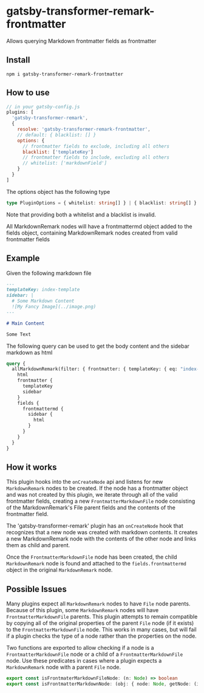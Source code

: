 # gatsby-transformer-remark-frontmatter

Allows querying Markdown frontmatter fields as frontmatter

## Install

`npm i gatsby-transformer-remark-frontmatter`

## How to use

```javascript
// in your gatsby-config.js
plugins: [
  'gatsby-transformer-remark',
  {
    resolve: 'gatsby-transformer-remark-frontmatter',
    // default: { blacklist: [] }
    options: {
      // frontmatter fields to exclude, including all others
      blacklist: ['templateKey']
      // frontmatter fields to include, excluding all others
      // whitelist: ['markdownField']
    }
  }
]
```

The options object has the following type

```typescript
type PluginOptions = { whitelist: string[] } | { blacklist: string[] } | undefined
```

Note that providing both a whitelist and a blacklist is invalid.

All MarkdownRemark nodes will have a frontmattermd object added to the
fields object, containing MarkdownRemark nodes created from valid frontmatter
fields

## Example

Given the following markdown file

```markdown
---
templateKey: index-template
sidebar: |
  # Some Markdown Content
  ![My Fancy Image](../image.png)
---

# Main Content

Some Text
```

The following query can be used to get the body content and the
sidebar markdown as html

```graphql
query {
  allMarkdownRemark(filter: { frontmatter: { templateKey: { eq: "index-template" } } }) {
    html
    frontmatter {
      templateKey
      sidebar
    }
    fields {
      frontmattermd {
        sidebar {
          html
        }
      }
    }
  }
}
```

## How it works

This plugin hooks into the `onCreateNode` api and listens for
new `MarkdownRemark` nodes to be created. If the node has a
frontmatter object and was not created by this plugin, we
iterate through all of the valid frontmatter fields,
creating a new `FrontmatterMarkdownFile` node consisting of
the MarkdownRemark's File parent fields and the contents
of the frontmatter field.

The 'gatsby-transformer-remark' plugin has an `onCreateNode`
hook that recognizes that a new node was created with
markdown contents. It creates a new MarkdownRemark node
with the contents of the other node and links them as
child and parent.

Once the `FrontmatterMarkdownFile` node has been created,
the child `MarkdownRemark` node is found and attached
to the `fields.frontmattermd` object in the original
`MarkdownRemark` node.

## Possible Issues

Many plugins expect all `MarkdownRemark` nodes to have `File`
node parents. Because of this plugin, some `MarkdownRemark` nodes
will have `FrontmatterMarkdownFile` parents. This plugin attempts
to remain compatible by copying all of the original properties
of the parent `File` node (if it exists) to the `FrontmatterMarkdownFile`
node. This works in many cases, but will fail if a plugin checks the type
of a node rather than the properties on the node.

Two functions are exported to allow checking if a node
is a `FrontmatterMarkdownFile` node or a child of a
`FrontmatterMarkdownFile` node. Use these predicates
in cases where a plugin expects a `MarkdownRemark` node
with a parent `File` node.

```ts
export const isFrontmaterMarkdownFileNode: (n: Node) => boolean
export const isFrontmatterMarkdownNode: (obj: { node: Node, getNode: (id: string) => Node | undefined | null }) => boolean
```
